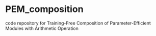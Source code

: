 # PEM_composition
code repository for Training-Free Composition of Parameter-Efficient Modules with Arithmetic Operation

